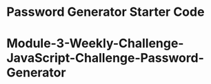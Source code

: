 # Password Generator Starter Code
# Module-3-Weekly-Challenge-JavaScript-Challenge-Password-Generator
